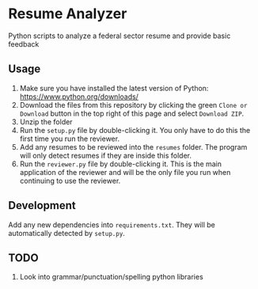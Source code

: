 # Resume Analyzer
Python scripts to analyze a federal sector resume and provide basic feedback

## Usage
1. Make sure you have installed the latest version of Python: https://www.python.org/downloads/
2. Download the files from this repository by clicking the green `Clone or Download` button in the top right of this page and select `Download ZIP`.
3. Unzip the folder
4. Run the `setup.py` file by double-clicking it. You only have to do this the first time you run the reviewer.
6. Add any resumes to be reviewed into the `resumes` folder. The program will only detect resumes if they are inside this folder.
6. Run the `reviewer.py` file by double-clicking it. This is the main application of the reviewer and will be the only file you run when continuing to use the reviewer.

## Development
Add any new dependencies into `requirements.txt`. They will be automatically detected by `setup.py`.


## TODO
1. Look into grammar/punctuation/spelling python libraries
